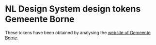 # NL Design System design tokens Gemeente Borne

These tokens have been obtained by analysing the [website of Gemeente Borne](https://www.borne.nl).
